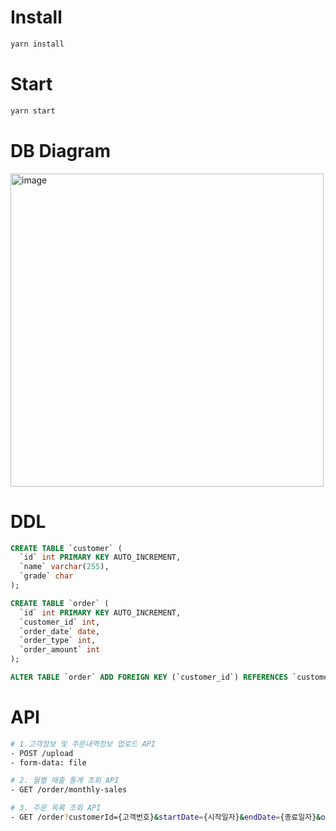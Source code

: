 # Install

```bash
yarn install
```

# Start

```bash
yarn start
```

# DB Diagram

<img width="501" alt="image" src="https://github.com/Jureamer/Second-Houstep-/assets/91880235/aa666ded-c0a2-4467-9650-334e5ec295a0">

# DDL

```sql
CREATE TABLE `customer` (
  `id` int PRIMARY KEY AUTO_INCREMENT,
  `name` varchar(255),
  `grade` char
);

CREATE TABLE `order` (
  `id` int PRIMARY KEY AUTO_INCREMENT,
  `customer_id` int,
  `order_date` date,
  `order_type` int,
  `order_amount` int
);

ALTER TABLE `order` ADD FOREIGN KEY (`customer_id`) REFERENCES `customer` (`id`);
```

# API

```bash
# 1.고객정보 및 주문내역정보 업로드 API
- POST /upload
- form-data: file

# 2. 월별 매출 통계 조회 API
- GET /order/monthly-sales

# 3. 주문 목록 조회 API
- GET /order?customerId={고객번호}&startDate={시작일자}&endDate={종료일자}&orderType={주문유형}&pageSize={페이지크기}&pageNo={페이지번호}
```
